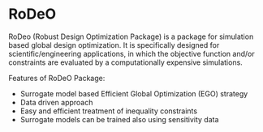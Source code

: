 # RoDeO
RoDeo (Robust Design Optimization Package) is a package for simulation based global design optimization. It is specifically designed
for scientific/engineering applications, in which the objective function and/or constraints are evaluated by a computationally expensive simulations. 

Features of RoDeO Package:
- Surrogate model based Efficient Global Optimization (EGO) strategy
- Data driven approach
- Easy and efficient treatment of inequality constraints
- Surrogate models can be trained also using sensitivity data
 
